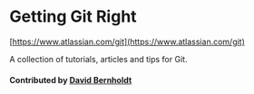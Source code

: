 # Getting Git Right

[https://www.atlassian.com/git](https://www.atlassian.com/git)

A collection of tutorials, articles and tips for Git.

#### Contributed by [David Bernholdt](http://github.com/bernhold "David Bernholdt")

<!---
Publish: yes
Categories: development
Topics: revision control
Tags: training
Level: 2
Prerequisites: defaults
Aggregate: none
--->
